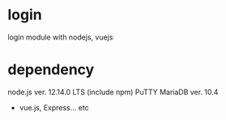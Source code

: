 # login
login module with nodejs, vuejs

# dependency
node.js ver. 12.14.0 LTS (include npm)
PuTTY
MariaDB ver. 10.4
+ vue.js, Express... etc
